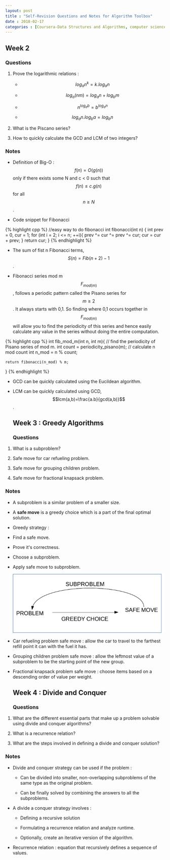 ```yaml
---
layout: post
title : "Self-Revision Questions and Notes for Algorithm Toolbox" 
date : 2018-02-17
categories : [Coursera-Data Structures and Algorithms, computer science]
---
```

## Week 2

### Questions

1. Prove the logarithmic relations : 	
   - $$log_{a}n^{k}=k.log_{a}n$$
   
   - $$log_{a}(nm)=log_{a}n+log_{b}m$$
   
   - $$n^{log_{a}b}=b^{log_{a}n}$$
   
   - $$log_{a}n.log_{b}a=log_{b}n$$

2. What is the Piscano series?

3. How to quickly calculate the GCD and LCM of two integers?

### Notes

- Definition of Big-O : $$f(n)=O(g(n))$$ only if there exists some N and c < 0 such that $$f(n) \leq c.g(n)$$ for all $$n \geq N$$.

- Code snippet for Fibonacci

{% highlight cpp %}
//easy way to do fibonacci
int fibonacci(int n) {
    int prev = 0, cur = 1;
    for (int i = 2; i <= n; ++i){
        prev ^= cur ^= prev ^= cur;
        cur = cur + prev;
    }
    return cur;
}
{% endhighlight %}

- The sum of fist n Fibonacci terms, $$S(n) = Fib(n+2) - 1$$.

- Fibonacci series mod m $$F_{mod(m)}$$, follows a periodic pattern called the Pisano series for $$m \geq 2 $$. It always starts with 0,1. So finding where 0,1 occurs together in $$F_{mod(m)}$$ will allow you to find the periodicity of this series and hence easily calculate any value in the series without doing the entire computation.

{% highlight cpp %}
  int fib_mod_m(int n, int m){
    // find the periodicity of Pisano series of mod m.
    int count = periodicity_pisano(m);
    // calculate n mod count
    int n_mod = n % count;
    
    return fibonacci(n_mod) % m;
  }
{% endhighlight %}

- GCD can be quickly calculated using the Eucildean algorithm.

- LCM can be quickly calculated using GCD, $$lcm(a,b)=\frac{a.b}{gcd(a,b)}$$.

  ## Week 3 : Greedy Algorithms

  ### Questions

1. What is a subproblem?

2. Safe move for car refueling problem.

3. Safe move for grouping children problem.

4. Safe move for fractional knapsack problem.

  ### Notes

- A subproblem is a similar problem of a smaller size.

- A **safe move** is a greedy choice which is a part of the final optimal solution.

- Greedy strategy :

- Find a safe move.

- Prove it's correctness.

- Choose a subproblem.

- Apply safe move to subproblem.

  ![The greedy strategy](greedy.png)

- Car refueling problem safe move : allow the car to travel to the farthest refill point it can with the fuel it has.

- Grouping children problem safe move : allow the leftmost value of a subproblem to be the starting point of the new group.

- Fractional knapsack problem safe move : choose items based on a descending order of value per weight.

  ## Week 4 : Divide and Conquer

  ### Questions

1. What are the different essential parts that make up a problem solvable using divide and conquer algorithms?

2. What is a recurrence relation?

3. What are the steps involved in defining a divide and conquer solution?

  ### Notes

- Divide and conquer strategy can be used if the problem : 

    - Can be divided into smaller, non-overlapping subproblems of the same type as the original problem.

    - Can be finally solved by combining the answers to all the subproblems.


- A divide a conquer strategy involves :

    - Defining a recursive solution

    - Formulating a recurrence relation and analyze runtime.

    - Optionally, create an iterative version of the algorithm.


- Recurrence relation : equation that recursively defines a sequence of values.
  
